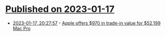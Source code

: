 # [Published on 2023-01-17](index.md)

* [2023-01-17, 20:27:57](https://news.ycombinator.com/item?id=34418425) - [Apple offers $970 in trade-in value for $52,199 Mac Pro](https://twitter.com/durvidimel/status/1615371726195687424)
